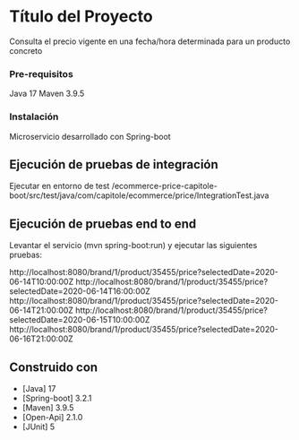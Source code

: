 # Título del Proyecto

Consulta el precio vigente en una fecha/hora determinada para un producto concreto

### Pre-requisitos

Java 17
Maven 3.9.5

### Instalación

Microservicio desarrollado con Spring-boot

## Ejecución de pruebas de integración

Ejecutar en entorno de test /ecommerce-price-capitole-boot/src/test/java/com/capitole/ecommerce/price/IntegrationTest.java

## Ejecución de pruebas end to end

Levantar el servicio (mvn spring-boot:run) y ejecutar las siguientes pruebas:

http://localhost:8080/brand/1/product/35455/price?selectedDate=2020-06-14T10:00:00Z
http://localhost:8080/brand/1/product/35455/price?selectedDate=2020-06-14T16:00:00Z
http://localhost:8080/brand/1/product/35455/price?selectedDate=2020-06-14T21:00:00Z
http://localhost:8080/brand/1/product/35455/price?selectedDate=2020-06-15T10:00:00Z
http://localhost:8080/brand/1/product/35455/price?selectedDate=2020-06-16T21:00:00Z

## Construido con

* [Java] 17
* [Spring-boot] 3.2.1
* [Maven] 3.9.5
* [Open-Api] 2.1.0
* [JUnit] 5